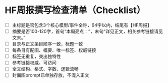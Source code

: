 # HF周报撰写检查清单（Checklist）

- [ ] 主标题是否包含3个核心模型/事件全称，64字以内，结尾有【HF周报】
- [ ] 摘要是否100-120字，首句“本周亮点：”，末句“详见正文，相关参考链接请见文末。”
- [ ] 目录与正文条目顺序一致，标题一致
- [ ] 每条目有配图、概要、唯一标签、权威链接
- [ ] 标签无重复，突出独特性
- [ ] 参考链接权威、可访问
- [ ] 全文结构、格式、字数、逻辑流畅
- [ ] 封面图prompt已单独存放，不混入正文
